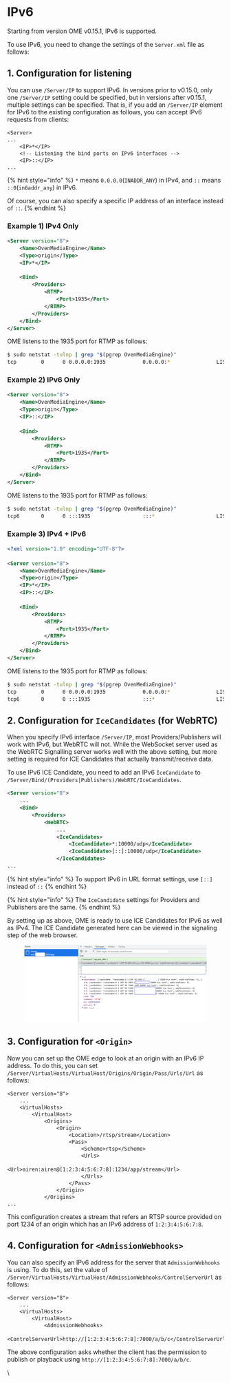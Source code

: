 # IPv6



Starting from version OME v0.15.1, IPv6 is supported.

To use IPv6, you need to change the settings of the `Server.xml` file as follows:

## 1. Configuration for listening

You can use `/Server/IP` to support IPv6. In versions prior to v0.15.0, only one `/Server/IP` setting could be specified, but in versions after v0.15.1, multiple settings can be specified. That is, if you add an `/Server/IP` element for IPv6 to the existing configuration as follows, you can accept IPv6 requests from clients:

```php-template
<Server>
...
	<IP>*</IP>
	<!-- Listening the bind ports on IPv6 interfaces -->
	<IP>::</IP>
...
```

{% hint style="info" %}
`*` means `0.0.0.0`(`INADDR_ANY`) in IPv4, and `::` means `::0`(`in6addr_any`) in IPv6.

Of course, you can also specify a specific IP address of an interface instead of `::`.
{% endhint %}

### Example 1) IPv4 Only

```xml
<Server version="8">
	<Name>OvenMediaEngine</Name>
	<Type>origin</Type>
	<IP>*</IP>

	<Bind>
		<Providers>
			<RTMP>
				<Port>1935</Port>
			</RTMP>
		</Providers>
	</Bind>
</Server>
```

OME listens to the 1935 port for RTMP as follows:

```bash
$ sudo netstat -tulnp | grep "$(pgrep OvenMediaEngine)"
tcp        0      0 0.0.0.0:1935            0.0.0.0:*               LISTEN      xxx/OvenMediaEn
```

### Example 2) IPv6 Only

```xml
<Server version="8">
	<Name>OvenMediaEngine</Name>
	<Type>origin</Type>
	<IP>::</IP>

	<Bind>
		<Providers>
			<RTMP>
				<Port>1935</Port>
			</RTMP>
		</Providers>
	</Bind>
</Server>
```

OME listens to the 1935 port for RTMP as follows:

```bash
$ sudo netstat -tulnp | grep "$(pgrep OvenMediaEngine)"
tcp6       0      0 :::1935                 :::*                    LISTEN      xxx/OvenMediaEn
```

### Example 3) IPv4 + IPv6

```xml
<?xml version="1.0" encoding="UTF-8"?>

<Server version="8">
	<Name>OvenMediaEngine</Name>
	<Type>origin</Type>
	<IP>*</IP>
	<IP>::</IP>

	<Bind>
		<Providers>
			<RTMP>
				<Port>1935</Port>
			</RTMP>
		</Providers>
	</Bind>
</Server>

```

OME listens to the 1935 port for RTMP as follows:

```bash
$ sudo netstat -tulnp | grep "$(pgrep OvenMediaEngine)"
tcp        0      0 0.0.0.0:1935            0.0.0.0:*               LISTEN      xxx/OvenMediaEn
tcp6       0      0 :::1935                 :::*                    LISTEN      xxx/OvenMediaEn
```



## 2. Configuration for `IceCandidates` (for WebRTC)

When you specify IPv6 interface `/Server/IP`, most Providers/Publishers will work with IPv6, but WebRTC will not. While the WebSocket server used as the WebRTC Signalling server works well with the above setting, but more setting is required for ICE Candidates that actually transmit/receive data.

To use IPv6 ICE Candidate, you need to add an IPv6 `IceCandidate` to `/Server/Bind/(Providers|Publishers)/WebRTC/IceCandidates`.

```xml
<Server version="8">
	...
	<Bind>
		<Providers>
			<WebRTC>
				...
				<IceCandidates>
					<IceCandidate>*:10000/udp</IceCandidate>
					<IceCandidate>[::]:10000/udp</IceCandidate>
				</IceCandidates>
...
```

{% hint style="info" %}
To support IPv6 in URL format settings, use `[::]` instead of `::`
{% endhint %}

{% hint style="info" %}
The `IceCandidate` settings for Providers and Publishers are the same.
{% endhint %}

By setting up as above, OME is ready to use ICE Candidates for IPv6 as well as IPv4. The ICE Candidate generated here can be viewed in the signaling step of the web browser.

<figure><img src="../.gitbook/assets/image (3) (1).png" alt=""><figcaption></figcaption></figure>

## 3. Configuration for `<Origin>`

Now you can set up the OME edge to look at an origin with an IPv6 IP address. To do this, you can set `/Server/VirtualHosts/VirtualHost/Origins/Origin/Pass/Urls/Url` as follows:

```
<Server version="8">
	...
	<VirtualHosts>
		<VirtualHost>
			<Origins>
				<Origin>
					<Location>/rtsp/stream</Location>
					<Pass>
						<Scheme>rtsp</Scheme>
						<Urls>
							<Url>airen:airen@[1:2:3:4:5:6:7:8]:1234/app/stream</Url>
						</Urls>
					</Pass>
				</Origin>
			</Origins>
...
```

This configuration creates a stream that refers an RTSP source provided on port 1234 of an origin which has an IPv6 address of `1:2:3:4:5:6:7:8`.

## 4. Configuration for `<AdmissionWebhooks>`

You can also specify an IPv6 address for the server that `AdmissionWebhooks` is using. To do this, set the value of `/Server/VirtualHosts/VirtualHost/AdmissionWebhooks/ControlServerUrl` as follows:

```php-template
<Server version="8">
	...
	<VirtualHosts>
		<VirtualHost>
			<AdmissionWebhooks>
				<ControlServerUrl>http://[1:2:3:4:5:6:7:8]:7000/a/b/c</ControlServerUrl>
```

The above configuration asks whether the client has the permission to publish or playback using `http://[1:2:3:4:5:6:7:8]:7000/a/b/c`.

\

